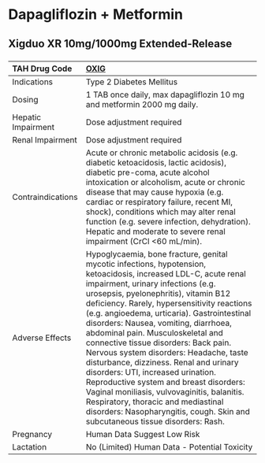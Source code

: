 # Dapagliflozin + Metformin

## Xigduo XR 10mg/1000mg Extended-Release

##### 

| TAH Drug Code      | [OXIG](https://www.tahsda.org.tw/drugs/hissearch.php?drug_code=OXIG)                                                                                                                                                                                                                                                                                                                                                                                                                                                                                                                                                                                                                                                                                      |
|:-------------------|:----------------------------------------------------------------------------------------------------------------------------------------------------------------------------------------------------------------------------------------------------------------------------------------------------------------------------------------------------------------------------------------------------------------------------------------------------------------------------------------------------------------------------------------------------------------------------------------------------------------------------------------------------------------------------------------------------------------------------------------------------------|
| Indications        | Type 2 Diabetes Mellitus                                                                                                                                                                                                                                                                                                                                                                                                                                                                                                                                                                                                                                                                                                                                  |
| Dosing             | 1 TAB once daily, max dapagliflozin 10 mg and metformin 2000 mg daily.                                                                                                                                                                                                                                                                                                                                                                                                                                                                                                                                                                                                                                                                                    |
| Hepatic Impairment | Dose adjustment required                                                                                                                                                                                                                                                                                                                                                                                                                                                                                                                                                                                                                                                                                                                                  |
| Renal Impairment   | Dose adjustment required                                                                                                                                                                                                                                                                                                                                                                                                                                                                                                                                                                                                                                                                                                                                  |
| Contraindications  | Acute or chronic metabolic acidosis (e.g. diabetic ketoacidosis, lactic acidosis), diabetic pre-coma, acute alcohol intoxication or alcoholism, acute or chronic disease that may cause hypoxia (e.g. cardiac or respiratory failure, recent MI, shock), conditions which may alter renal function (e.g. severe infection, dehydration). Hepatic and moderate to severe renal impairment (CrCl <60 mL/min).                                                                                                                                                                                                                                                                                                                                               |
| Adverse Effects    | Hypoglycaemia, bone fracture, genital mycotic infections, hypotension, ketoacidosis, increased LDL-C, acute renal impairment, urinary infections (e.g. urosepsis, pyelonephritis), vitamin B12 deficiency. Rarely, hypersensitivity reactions (e.g. angioedema, urticaria). Gastrointestinal disorders: Nausea, vomiting, diarrhoea, abdominal pain. Musculoskeletal and connective tissue disorders: Back pain. Nervous system disorders: Headache, taste disturbance, dizziness. Renal and urinary disorders: UTI, increased urination. Reproductive system and breast disorders: Vaginal moniliasis, vulvovaginitis, balanitis. Respiratory, thoracic and mediastinal disorders: Nasopharyngitis, cough. Skin and subcutaneous tissue disorders: Rash. |
| Pregnancy          | Human Data Suggest Low Risk                                                                                                                                                                                                                                                                                                                                                                                                                                                                                                                                                                                                                                                                                                                               |
| Lactation          | No (Limited) Human Data - Potential Toxicity                                                                                                                                                                                                                                                                                                                                                                                                                                                                                                                                                                                                                                                                                                              |

